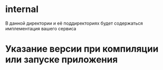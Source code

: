 # internal

В данной директории и её поддиректориях будет содержаться имплементация вашего сервиса

#  Указание версии при компиляции или запуске приложения